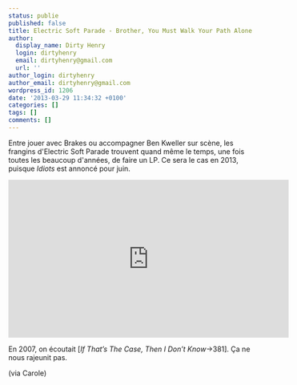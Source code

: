 ```yaml
---
status: publie
published: false
title: Electric Soft Parade - Brother, You Must Walk Your Path Alone
author:
  display_name: Dirty Henry
  login: dirtyhenry
  email: dirtyhenry@gmail.com
  url: ''
author_login: dirtyhenry
author_email: dirtyhenry@gmail.com
wordpress_id: 1206
date: '2013-03-29 11:34:32 +0100'
categories: []
tags: []
comments: []
---
```

Entre jouer avec Brakes ou accompagner Ben Kweller sur scène, les frangins d'Electric Soft Parade trouvent quand même le temps, une fois toutes les beaucoup d'années, de faire un LP. Ce sera le cas en 2013, puisque *Idiots* est annoncé pour juin.

<iframe width="560" height="315" src="http://www.youtube.com/embed/qn5vYtM1gws" frameborder="0" allowfullscreen></iframe>

En 2007, on écoutait [*If That’s The Case, Then I Don’t Know*->381]. Ça ne nous rajeunit pas.

(via Carole)
